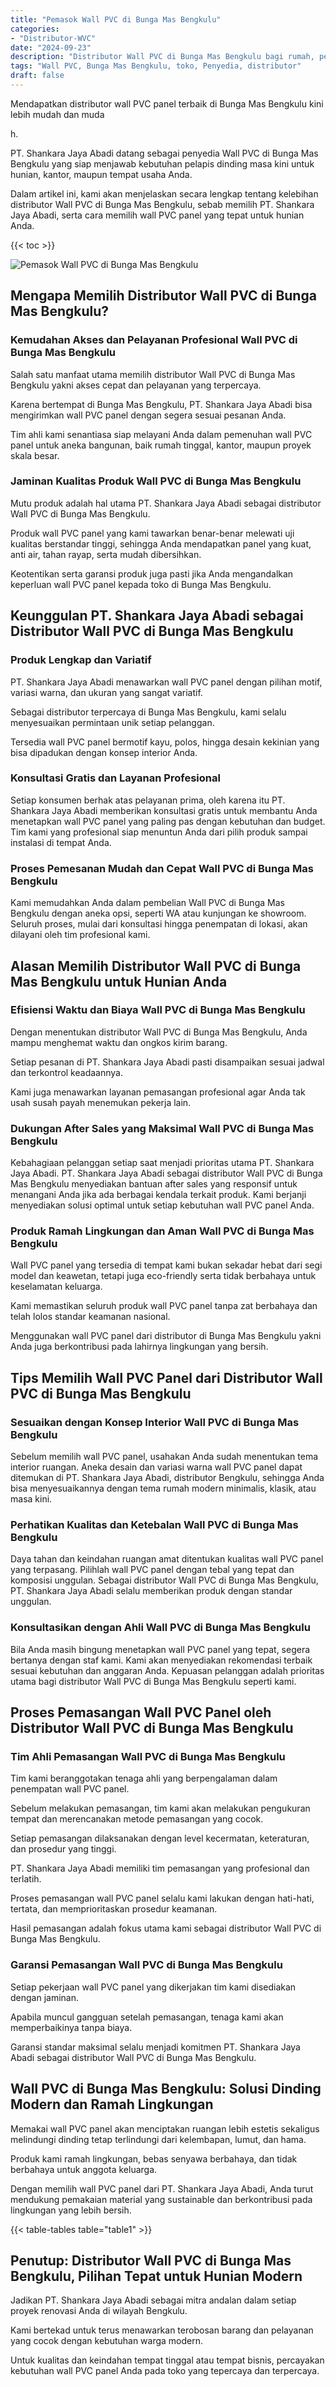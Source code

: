 ```yaml
---
title: "Pemasok Wall PVC di Bunga Mas Bengkulu"
categories: 
- "Distributor-WVC"
date: "2024-09-23"
description: "Distributor Wall PVC di Bunga Mas Bengkulu bagi rumah, perkantoran, dan toko. Material berkualitas, beragam motif, pilihan warna modern, dengan servis pemasangan dikerjakan oleh tenaga ahli ahli dan kepastian resmi!|Layanan penyediaan Wall PVC di Bunga Mas Bengkulu bagi keperluan hunian, kantor, atau toko, beserta produk unggulan dan instalasi oleh tim berpengalaman serta jaminan resmi.|Pilihan Wall PVC di Bunga Mas Bengkulu yang andal bagi rumah, office, serta gerai, bersama panel unggulan dan penempatan dikerjakan oleh teknisi profesional serta garansi resmi.|Penjualan Wall PVC di Bunga Mas Bengkulu untuk hunian, kantor, dan toko, beserta material berkualitas dan penempatan oleh tim profesional, dilengkapi dengan kepastian resmi.}"
tags: "Wall PVC, Bunga Mas Bengkulu, toko, Penyedia, distributor"
draft: false
---
```


Mendapatkan distributor wall PVC panel terbaik di Bunga Mas Bengkulu kini lebih mudah dan muda

h.

PT. Shankara Jaya Abadi datang sebagai penyedia Wall PVC di Bunga Mas Bengkulu yang siap menjawab kebutuhan pelapis dinding masa kini untuk hunian, kantor, maupun tempat usaha Anda.

Dalam artikel ini, kami akan menjelaskan secara lengkap tentang kelebihan distributor Wall PVC di Bunga Mas Bengkulu, sebab memilih PT. Shankara Jaya Abadi, serta cara memilih wall PVC panel yang tepat untuk hunian Anda.

{{< toc >}}

![Pemasok Wall PVC di Bunga Mas Bengkulu](/images/Distributor-WVC/Pemasok-Wall-PVC-di-Bunga-Mas-Bengkulu.png)


## Mengapa Memilih Distributor Wall PVC di Bunga Mas Bengkulu?

### Kemudahan Akses dan Pelayanan Profesional Wall PVC di Bunga Mas Bengkulu

Salah satu manfaat utama memilih distributor Wall PVC di Bunga Mas Bengkulu yakni akses cepat dan pelayanan yang terpercaya.

Karena bertempat di Bunga Mas Bengkulu, PT. Shankara Jaya Abadi bisa mengirimkan wall PVC panel dengan segera sesuai pesanan Anda.

Tim ahli kami senantiasa siap melayani Anda dalam pemenuhan wall PVC panel untuk aneka bangunan, baik rumah tinggal, kantor, maupun proyek skala besar.

### Jaminan Kualitas Produk Wall PVC di Bunga Mas Bengkulu

Mutu produk adalah hal utama PT. Shankara Jaya Abadi sebagai distributor Wall PVC di Bunga Mas Bengkulu.

Produk wall PVC panel yang kami tawarkan benar-benar melewati uji kualitas berstandar tinggi, sehingga Anda mendapatkan panel yang kuat, anti air, tahan rayap, serta mudah dibersihkan.

Keotentikan serta garansi produk juga pasti jika Anda mengandalkan keperluan wall PVC panel kepada toko di Bunga Mas Bengkulu.

## Keunggulan PT. Shankara Jaya Abadi sebagai Distributor Wall PVC di Bunga Mas Bengkulu

### Produk Lengkap dan Variatif

PT. Shankara Jaya Abadi menawarkan wall PVC panel dengan pilihan motif, variasi warna, dan ukuran yang sangat variatif.

Sebagai distributor terpercaya di Bunga Mas Bengkulu, kami selalu menyesuaikan permintaan unik setiap pelanggan.

Tersedia wall PVC panel bermotif kayu, polos, hingga desain kekinian yang bisa dipadukan dengan konsep interior Anda.

### Konsultasi Gratis dan Layanan Profesional

Setiap konsumen berhak atas pelayanan prima, oleh karena itu PT. Shankara Jaya Abadi memberikan konsultasi gratis untuk membantu Anda menetapkan wall PVC panel yang paling pas dengan kebutuhan dan budget. Tim kami yang profesional siap menuntun Anda dari pilih produk sampai instalasi di tempat Anda.

### Proses Pemesanan Mudah dan Cepat Wall PVC di Bunga Mas Bengkulu

Kami memudahkan Anda dalam pembelian Wall PVC di Bunga Mas Bengkulu dengan aneka opsi, seperti WA atau kunjungan ke showroom. Seluruh proses, mulai dari konsultasi hingga penempatan di lokasi, akan dilayani oleh tim profesional kami.

## Alasan Memilih Distributor Wall PVC di Bunga Mas Bengkulu untuk Hunian Anda

### Efisiensi Waktu dan Biaya Wall PVC di Bunga Mas Bengkulu

Dengan menentukan distributor Wall PVC di Bunga Mas Bengkulu, Anda mampu menghemat waktu dan ongkos kirim barang.

Setiap pesanan di PT. Shankara Jaya Abadi pasti disampaikan sesuai jadwal dan terkontrol keadaannya.

Kami juga menawarkan layanan pemasangan profesional agar Anda tak usah susah payah menemukan pekerja lain.

### Dukungan After Sales yang Maksimal Wall PVC di Bunga Mas Bengkulu

Kebahagiaan pelanggan setiap saat menjadi prioritas utama PT. Shankara Jaya Abadi. PT. Shankara Jaya Abadi sebagai distributor Wall PVC di Bunga Mas Bengkulu menyediakan bantuan after sales yang responsif untuk menangani Anda jika ada berbagai kendala terkait produk. Kami berjanji menyediakan solusi optimal untuk setiap kebutuhan wall PVC panel Anda.

### Produk Ramah Lingkungan dan Aman Wall PVC di Bunga Mas Bengkulu

Wall PVC panel yang tersedia di tempat kami bukan sekadar hebat dari segi model dan keawetan, tetapi juga eco-friendly serta tidak berbahaya untuk keselamatan keluarga.

Kami memastikan seluruh produk wall PVC panel tanpa zat berbahaya dan telah lolos standar keamanan nasional.

Menggunakan wall PVC panel dari distributor di Bunga Mas Bengkulu yakni Anda juga berkontribusi pada lahirnya lingkungan yang bersih.

## Tips Memilih Wall PVC Panel dari Distributor Wall PVC di Bunga Mas Bengkulu

### Sesuaikan dengan Konsep Interior Wall PVC di Bunga Mas Bengkulu

Sebelum memilih wall PVC panel, usahakan Anda sudah menentukan tema interior ruangan. Aneka desain dan variasi warna wall PVC panel dapat ditemukan di PT. Shankara Jaya Abadi, distributor Bengkulu, sehingga Anda bisa menyesuaikannya dengan tema rumah modern minimalis, klasik, atau masa kini.

### Perhatikan Kualitas dan Ketebalan Wall PVC di Bunga Mas Bengkulu

Daya tahan dan keindahan ruangan amat ditentukan kualitas wall PVC panel yang terpasang. Pilihlah wall PVC panel dengan tebal yang tepat dan komposisi unggulan. Sebagai distributor Wall PVC di Bunga Mas Bengkulu, PT. Shankara Jaya Abadi selalu memberikan produk dengan standar unggulan.

### Konsultasikan dengan Ahli Wall PVC di Bunga Mas Bengkulu

Bila Anda masih bingung menetapkan wall PVC panel yang tepat, segera bertanya dengan staf kami. Kami akan menyediakan rekomendasi terbaik sesuai kebutuhan dan anggaran Anda. Kepuasan pelanggan adalah prioritas utama bagi distributor Wall PVC di Bunga Mas Bengkulu seperti kami.

## Proses Pemasangan Wall PVC Panel oleh Distributor Wall PVC di Bunga Mas Bengkulu

### Tim Ahli Pemasangan Wall PVC di Bunga Mas Bengkulu

Tim kami beranggotakan tenaga ahli yang berpengalaman dalam penempatan wall PVC panel.

Sebelum melakukan pemasangan, tim kami akan melakukan pengukuran tempat dan merencanakan metode pemasangan yang cocok.

Setiap pemasangan dilaksanakan dengan level kecermatan, keteraturan, dan prosedur yang tinggi.

PT. Shankara Jaya Abadi memiliki tim pemasangan yang profesional dan terlatih.

Proses pemasangan wall PVC panel selalu kami lakukan dengan hati-hati, tertata, dan memprioritaskan prosedur keamanan.

Hasil pemasangan adalah fokus utama kami sebagai distributor Wall PVC di Bunga Mas Bengkulu.

### Garansi Pemasangan Wall PVC di Bunga Mas Bengkulu

Setiap pekerjaan wall PVC panel yang dikerjakan tim kami disediakan dengan jaminan.

Apabila muncul gangguan setelah pemasangan, tenaga kami akan memperbaikinya tanpa biaya.

Garansi standar maksimal selalu menjadi komitmen PT. Shankara Jaya Abadi sebagai distributor Wall PVC di Bunga Mas Bengkulu.

## Wall PVC di Bunga Mas Bengkulu: Solusi Dinding Modern dan Ramah Lingkungan

Memakai wall PVC panel akan menciptakan ruangan lebih estetis sekaligus melindungi dinding tetap terlindungi dari kelembapan, lumut, dan hama.

Produk kami ramah lingkungan, bebas senyawa berbahaya, dan tidak berbahaya untuk anggota keluarga.

Dengan memilih wall PVC panel dari PT. Shankara Jaya Abadi, Anda turut mendukung pemakaian material yang sustainable dan berkontribusi pada lingkungan yang lebih bersih.

{{< table-tables table="table1" >}}

## Penutup: Distributor Wall PVC di Bunga Mas Bengkulu, Pilihan Tepat untuk Hunian Modern

Jadikan PT. Shankara Jaya Abadi sebagai mitra andalan dalam setiap proyek renovasi Anda di wilayah Bengkulu.

Kami bertekad untuk terus menawarkan terobosan barang dan pelayanan yang cocok dengan kebutuhan warga modern.

Untuk kualitas dan keindahan tempat tinggal atau tempat bisnis, percayakan kebutuhan wall PVC panel Anda pada toko yang tepercaya dan terpercaya.